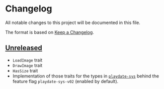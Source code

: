 # Changelog

All notable changes to this project will be documented in this file.

The format is based on [Keep a Changelog](https://keepachangelog.com/en/1.0.0/).


## [Unreleased]

* `LoadImage` trait
* `DrawImage` trait
* `HasSize` trait
* Implementation of those traits for the types in [`playdate-sys`](https://docs.rs/playdate-sys/0.2) behind the feature
flag `playdate-sys-v02` (enabled by default).


[Unreleased]: https://github.com/jcornaz/beancount_parser_2/compare/...HEAD
